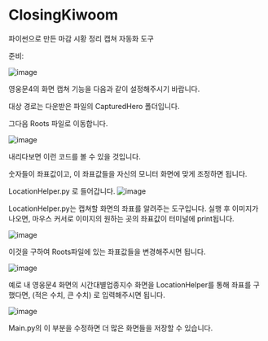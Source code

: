 # ClosingKiwoom
파이썬으로 만든 마감 시황 정리 캡쳐 자동화 도구


준비:

![image](https://github.com/ksrlogic/ClosingKiwoom/assets/63966461/a838ed47-6fe2-4b05-9109-5a7821fc05ce)


영웅문4의 화면 캡쳐 기능을 다음과 같이 설정해주시기 바랍니다.

대상 경로는 다운받은 파일의 CapturedHero 폴더입니다.


그다음 Roots 파일로 이동합니다.

![image](https://github.com/ksrlogic/ClosingKiwoom/assets/63966461/f650b984-e0fb-4675-820a-5faef5b1c147)

내리다보면 이런 코드를 볼 수 있을 것입니다.

숫자들이 좌표값이고, 이 좌표값들을 자신의 모니터 화면에 맞게 조정하면 됩니다.



LocationHelper.py 로 들어갑니다.
![image](https://github.com/ksrlogic/ClosingKiwoom/assets/63966461/71203985-6d44-4443-a34a-58b6d77af548)

LocationHelper.py는 캡쳐할 화면의 좌표를 알려주는 도구입니다.
실행 후 이미지가 나오면, 마우스 커서로 이미지의 원하는 곳의 좌표값이 터미널에 print됩니다.


![image](https://github.com/ksrlogic/ClosingKiwoom/assets/63966461/6c47b777-c8d3-43e3-a0a0-9ecbc1e9defc)

이것을 구하여 Roots파일에 있는 좌표값들을 변경해주시면 됩니다.

![image](https://github.com/ksrlogic/ClosingKiwoom/assets/63966461/b49479ff-81e4-48fe-8a2a-d111e9fb2719)


예로 내 영웅문4 화면의 시간대별업종지수 화면을 LocationHelper를 통해 좌표를 구했다면, (적은 수치, 큰 수치) 로 입력해주시면 됩니다.


![image](https://github.com/ksrlogic/ClosingKiwoom/assets/63966461/5661b3e5-a08a-4719-9fa5-856312c0dbc2)


Main.py의 이 부분을 수정하면 더 많은 화면들을 저장할 수 있습니다.


